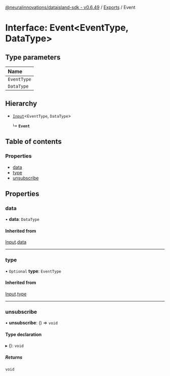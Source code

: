 [@neuralinnovations/dataisland-sdk - v0.6.49](../../README.md) / [Exports](../modules.md) / Event

# Interface: Event\<EventType, DataType\>

## Type parameters

| Name |
| :------ |
| `EventType` |
| `DataType` |

## Hierarchy

- [`Input`](Input.md)\<`EventType`, `DataType`\>

  ↳ **`Event`**

## Table of contents

### Properties

- [data](Event.md#data)
- [type](Event.md#type)
- [unsubscribe](Event.md#unsubscribe)

## Properties

### data

• **data**: `DataType`

#### Inherited from

[Input](Input.md).[data](Input.md#data)

___

### type

• `Optional` **type**: `EventType`

#### Inherited from

[Input](Input.md).[type](Input.md#type)

___

### unsubscribe

• **unsubscribe**: () => `void`

#### Type declaration

▸ (): `void`

##### Returns

`void`
